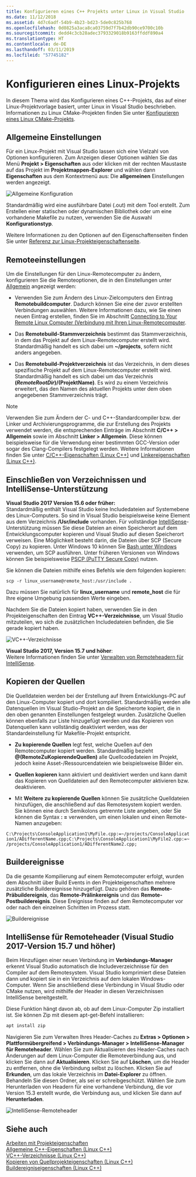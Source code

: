 ```yaml
---
title: Konfigurieren eines C++ Projekts unter Linux in Visual Studio
ms.date: 11/12/2018
ms.assetid: 4d7c6adf-54b9-4b23-bd23-5de0c825b768
ms.openlocfilehash: 0d0825a3aca8ca03759d7f7b42db90ce9700c10b
ms.sourcegitcommit: dedd4c3cb28adec3793329018b9163ffddf890a4
ms.translationtype: HT
ms.contentlocale: de-DE
ms.lasthandoff: 03/11/2019
ms.locfileid: "57745182"
---
```

# <a name="configure-a-linux-project"></a>Konfigurieren eines Linux-Projekts

In diesem Thema wird das Konfigurieren eines C++-Projekts, das auf einer Linux-Projektvorlage basiert, unter Linux in Visual Studio beschrieben. Informationen zu Linux CMake-Projekten finden Sie unter [Konfigurieren eines Linux CMake-Projekts](cmake-linux-project.md).

## <a name="general-settings"></a>Allgemeine Einstellungen

Für ein Linux-Projekt mit Visual Studio lassen sich eine Vielzahl von Optionen konfigurieren.  Zum Anzeigen dieser Optionen wählen Sie das Menü **Projekt > Eigenschaften** aus oder klicken mit der rechten Maustaste auf das Projekt im **Projektmappen-Explorer** und wählen dann **Eigenschaften** aus dem Kontextmenü aus: Die **allgemeinen** Einstellungen werden angezeigt.

![Allgemeine Konfiguration](media/settings_general.png)

Standardmäßig wird eine ausführbare Datei (.out) mit dem Tool erstellt.  Zum Erstellen einer statischen oder dynamischen Bibliothek oder um eine vorhandene Makefile zu nutzen, verwenden Sie die Auswahl **Konfigurationstyp**.

Weitere Informationen zu den Optionen auf den Eigenschaftenseiten finden Sie unter [Referenz zur Linux-Projekteigenschaftenseite](prop-pages-linux.md).

## <a name="remote-settings"></a>Remoteeinstellungen

Um die Einstellungen für den Linux-Remotecomputer zu ändern, konfigurieren Sie die Remoteoptionen, die in den Einstellungen unter [Allgemein](prop-pages/general-linux.md) angezeigt werden:

- Verwenden Sie zum Ändern des Linux-Zielcomputers den Eintrag **Remotebuildcomputer**.  Dadurch können Sie eine der zuvor erstellten Verbindungen auswählen.  Weitere Informationen dazu, wie Sie einen neuen Eintrag erstellen, finden Sie im Abschnitt [Connecting to Your Remote Linux Computer (Verbindung mit Ihren Linux-Remotecomputer](connect-to-your-remote-linux-computer.md).

- Das **Remotebuild-Stammverzeichnis** bestimmt das Stammverzeichnis, in dem das Projekt auf dem Linux-Remotecomputer erstellt wird.  Standardmäßig handelt es sich dabei um **~/projects**, sofern nicht anders angegeben.

- Das **Remotebuild-Projektverzeichnis** ist das Verzeichnis, in dem dieses spezifische Projekt auf dem Linux-Remotecomputer erstellt wird.  Standardmäßig handelt es sich dabei um das Verzeichnis **$(RemoteRootDir)/$(ProjektName)**. Es wird zu einem Verzeichnis erweitert, das den Namen des aktuellen Projekts unter dem oben angegebenen Stammverzeichnis trägt.

> [!NOTE]
> Verwenden Sie zum Ändern der C- und C++-Standardcompiler bzw. der Linker und Archivierungsprogramme, die zur Erstellung des Projekts verwendet werden, die entsprechenden Einträge im Abschnitt **C/C++ > Allgemein** sowie im Abschnitt **Linker > Allgemein**.  Diese können beispielsweise für die Verwendung einer bestimmten GCC-Version oder sogar des Clang-Compilers festgelegt werden. Weitere Informationen finden Sie unter [C/C++-Eigenschaften (Linux C++)](prop-pages/c-cpp-linux.md) und [Linkereigenschaften (Linux C++)](prop-pages/linker-linux.md).

## <a name="include-directories-and-intellisense-support"></a>Einschließen von Verzeichnissen und IntelliSense-Unterstützung

**Visual Studio 2017 Version 15.6 oder früher:**<br/>
Standardmäßig enthält Visual Studio keine Includedateien auf Systemebene des Linux-Computers.  So sind in Visual Studio beispielsweise keine Element aus dem Verzeichnis **/Usr/include** vorhanden.
Für vollständige [IntelliSense](/visualstudio/ide/using-intellisense)-Unterstützung müssen Sie diese Dateien an einen Speicherort auf dem Entwicklungscomputer kopieren und Visual Studio auf diesen Speicherort verweisen.  Eine Möglichkeit besteht darin, die Dateien über SCP (Secure Copy) zu kopieren.  Unter Windows 10 können Sie [Bash unter Windows ](https://msdn.microsoft.com/commandline/wsl/about) verwenden, um SCP ausführen.  Unter früheren Versionen von Windows können Sie beispielsweise [PSCP (PuTTY Secure Copy)](http://www.chiark.greenend.org.uk/~sgtatham/putty/download.html) nutzen.

Sie können die Dateien mithilfe eines Befehls wie dem folgenden kopieren:

`scp -r linux_username@remote_host:/usr/include .`

Dazu müssen Sie natürlich für **linux_username** und **remote_host** die für Ihre eigene Umgebung passenden Werte eingeben.

Nachdem Sie die Dateien kopiert haben, verwenden Sie in den Projekteigenschaften den Eintrag **VC++-Verzeichnisse**, um Visual Studio mitzuteilen, wo sich die zusätzlichen Includedateien befinden, die Sie gerade kopiert haben.

![VC++-Verzeichnisse](media/settings_directories.png)

**Visual Studio 2017, Version 15.7 und höher**:<br/>
Weitere Informationen finden Sie unter [Verwalten von Remoteheadern für IntelliSense](#remote_intellisense).

## <a name="copy-sources"></a>Kopieren der Quellen

Die Quelldateien werden bei der Erstellung auf Ihrem Entwicklungs-PC auf den Linux-Computer kopiert und dort kompiliert.  Standardmäßig werden alle Datenquellen im Visual Studio-Projekt an die Speicherorte kopiert, die in den oben genannten Einstellungen festgelegt wurden.  Zusätzliche Quellen können ebenfalls zur Liste hinzugefügt werden und das Kopieren von Datenquellen kann vollständig deaktiviert werden, was der Standardeinstellung für Makefile-Projekt entspricht.

- **Zu kopierende Quellen** legt fest, welche Quellen auf den Remotecomputer kopiert werden.  Standardmäßig bezieht **\@(RemoteZuKopierendeQuellen)** alle Quellcodedateien im Projekt, jedoch keine Asset-/Ressourcendateien wie beispielsweise Bilder ein.

- **Quellen kopieren** kann aktiviert und deaktiviert werden und kann damit das Kopieren von Quelldateien auf den Remotecomputer aktivieren bzw. deaktivieren.

- Mit **Weitere zu kopierende Quellen** können Sie zusätzliche Quelldateien hinzufügen, die anschließend auf das Remotesystem kopiert werden.  Sie können eine durch Semikolons getrennte Liste angeben, oder Sie können die Syntax **: =** verwenden, um einen lokalen und einen Remote-Namen anzugeben:

`C:\Projects\ConsoleApplication1\MyFile.cpp:=~/projects/ConsoleApplication1/ADifferentName.cpp;C:\Projects\ConsoleApplication1\MyFile2.cpp:=~/projects/ConsoleApplication1/ADifferentName2.cpp;`

## <a name="build-events"></a>Buildereignisse

Da die gesamte Kompilierung auf einem Remotecomputer erfolgt, wurden dem Abschnitt über Build Events in den Projekteigenschaften mehrere zusätzliche Buildereignisse hinzugefügt.  Dazu gehören das **Remote-Präbuildereignis**, das **Remote-Prälinkereignis** und das **Remote-Postbuildereignis**. Diese Ereignisse finden auf dem Remotecomputer vor oder nach den einzelnen Schritten im Prozess statt.

![Buildereignisse](media/settings_buildevents.png)

## <a name="remote_intellisense"></a> IntelliSense für Remoteheader (Visual Studio 2017-Version 15.7 und höher)

Beim Hinzufügen einer neuen Verbindung im **Verbindungs-Manager** erkennt Visual Studio automatisch die Includeverzeichnisse für den Compiler auf dem Remotesystem. Visual Studio komprimiert diese Dateien dann und kopiert sie in ein Verzeichnis auf dem lokalen Windows-Computer. Wenn Sie anschließend diese Verbindung in Visual Studio oder CMake nutzen, wird mithilfe der Header in diesen Verzeichnissen IntelliSense bereitgestellt.

Diese Funktion hängt davon ab, ob auf dem Linux-Computer Zip installiert ist. Sie können Zip mit diesem apt-get-Befehl installieren:

```cmd
apt install zip
```

Navigieren Sie zum Verwalten Ihres Header-Caches zu **Extras > Optionen > Plattformübergreifend > Verbindungs-Manager > IntelliSense-Manager für Remoteheader**. Wählen Sie zum Aktualisieren des Header-Caches nach Änderungen auf dem Linux-Computer die Remoteverbindung aus, und klicken Sie dann auf **Aktualisieren**. Klicken Sie auf **Löschen**, um die Header zu entfernen, ohne die Verbindung selbst zu löschen. Klicken Sie auf **Erkunden**, um das lokale Verzeichnis im **Datei-Explorer** zu öffnen. Behandeln Sie diesen Ordner, als sei er schreibgeschützt. Wählen Sie zum Herunterladen von Headern für eine vorhandene Verbindung, die vor Version 15.3 erstellt wurde, die Verbindung aus, und klicken Sie dann auf **Herunterladen**.

![IntelliSense-Remoteheader](media/remote-header-intellisense.png)

## <a name="see-also"></a>Siehe auch

[Arbeiten mit Projekteigenschaften](../ide/working-with-project-properties.md)<br/>
[Allgemeine C++-Eigenschaften (Linux C++)](prop-pages/general-linux.md)<br/>
[VC++-Verzeichnisse (Linux C++)](prop-pages/directories-linux.md)<br/>
[Kopieren von Quellprojekteigenschaften (Linux C++)](prop-pages/copy-sources-project.md)<br/>
[Buildereigniseigenschaften (Linux C++)](prop-pages/build-events-linux.md)
